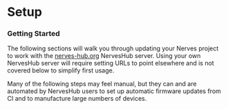 # Setup

### Getting Started

The following sections will walk you through updating your Nerves project to work with the [nerves-hub.org](https://nerves-hub.org) NervesHub server. Using your own NervesHub server will require setting URLs to point elsewhere and is not covered below to simplify first usage.

Many of the following steps may feel manual, but they can and are automated by NervesHub users to set up automatic firmware updates from CI and to manufacture large numbers of devices.

